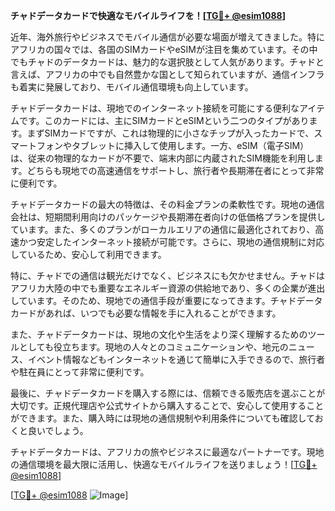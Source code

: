 **チャドデータカードで快適なモバイルライフを！[[TG💪+ @esim1088](https://t.me/s/esim1088)]**

近年、海外旅行やビジネスでモバイル通信が必要な場面が増えてきました。特にアフリカの国々では、各国のSIMカードやeSIMが注目を集めています。その中でもチャドのデータカードは、魅力的な選択肢として人気があります。チャドと言えば、アフリカの中でも自然豊かな国として知られていますが、通信インフラも着実に発展しており、モバイル通信環境も向上しています。

チャドデータカードは、現地でのインターネット接続を可能にする便利なアイテムです。このカードには、主にSIMカードとeSIMという二つのタイプがあります。まずSIMカードですが、これは物理的に小さなチップが入ったカードで、スマートフォンやタブレットに挿入して使用します。一方、eSIM（電子SIM）は、従来の物理的なカードが不要で、端末内部に内蔵されたSIM機能を利用します。どちらも現地での高速通信をサポートし、旅行者や長期滞在者にとって非常に便利です。

チャドデータカードの最大の特徴は、その料金プランの柔軟性です。現地の通信会社は、短期間利用向けのパッケージや長期滞在者向けの低価格プランを提供しています。また、多くのプランがローカルエリアの通信に最適化されており、高速かつ安定したインターネット接続が可能です。さらに、現地の通信規制に対応しているため、安心して利用できます。

特に、チャドでの通信は観光だけでなく、ビジネスにも欠かせません。チャドはアフリカ大陸の中でも重要なエネルギー資源の供給地であり、多くの企業が進出しています。そのため、現地での通信手段が重要になってきます。チャドデータカードがあれば、いつでも必要な情報を手に入れることができます。

また、チャドデータカードは、現地の文化や生活をより深く理解するためのツールとしても役立ちます。現地の人々とのコミュニケーションや、地元のニュース、イベント情報などもインターネットを通じて簡単に入手できるので、旅行者や駐在員にとって非常に便利です。

最後に、チャドデータカードを購入する際には、信頼できる販売店を選ぶことが大切です。正規代理店や公式サイトから購入することで、安心して使用することができます。また、購入時には現地の通信規制や利用条件についても確認しておくと良いでしょう。

チャドデータカードは、アフリカの旅やビジネスに最適なパートナーです。現地の通信環境を最大限に活用し、快適なモバイルライフを送りましょう！[[TG💪+ @esim1088](https://t.me/s/esim1088)]

[[TG💪+ @esim1088](https://t.me/s/esim1088) ![Image](https://i.postimg.cc/Y0z9fWf4/image.png)]